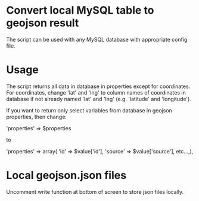 # Convert local MySQL table to geojson result

The script can be used with any MySQL database with appropriate config file.

# Usage

The script returns all data in database in properties except for coordinates. For coordinates, change 'lat' and 'lng' to column names of coordinates in database if not already named 'lat' and 'lng' (e.g. 'latitude' and 'longitude'). 

If you want to return only select variables from database in geojson properties, then change:

'properties' => $properties

to

'properties' => array(
                    'id' => $value['id'], 
                    'source' => $value['source'], etc...,),


# Local geojson.json files

Uncomment write function at bottom of screen to store json files locally.